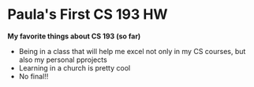 
# Paula's First CS 193 HW
**My favorite things about CS 193 (so far)** 
- Being in a class that will help me excel not only in my CS courses, but also my personal pprojects
- Learning in a church is pretty cool
- No final!!
